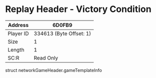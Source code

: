 #  Replay Header - Victory Condition
Address   | 6D0FB9
----------|-------------
Player ID | 334613 (Byte Offset: 1)
Size 	  | 1
Length 	  | 1
SC:R      | Read Only

struct networkGameHeader.gameTemplateInfo
